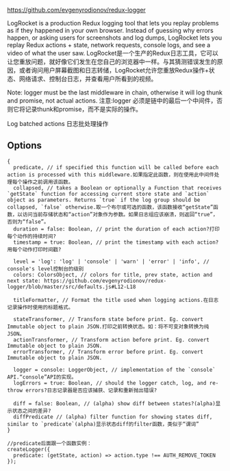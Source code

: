 https://github.com/evgenyrodionov/redux-logger

LogRocket is a production Redux logging tool that lets you replay problems as if they happened in your own browser. Instead of guessing why errors happen, or asking users for screenshots and log dumps, LogRocket lets you replay Redux actions + state, network requests, console logs, and see a video of what the user saw.
LogRocket是一个生产的Redux日志工具，它可以让您重放问题，就好像它们发生在您自己的浏览器中一样。与其猜测错误发生的原因，或者询问用户屏幕截图和日志转储，LogRocket允许您重放Redux操作+状态、网络请求、控制台日志，并查看用户所看到的视频。

Note: logger must be the last middleware in chain, otherwise it will log thunk and promise, not actual actions.
注意:logger 必须是链中的最后一个中间件，否则它将记录thunk和promise，而不是实际的操作。

Log batched actions 日志批处理操作

## Options
```
{
  predicate, // if specified this function will be called before each action is processed with this middleware.如果指定此函数，则在使用此中间件处理每个操作之前调用该函数。
  collapsed, // takes a Boolean or optionally a Function that receives `getState` function for accessing current store state and `action` object as parameters. Returns `true` if the log group should be collapsed, `false` otherwise.取一个布尔或可选的函数，该函数接收“getState”函数，以访问当前存储状态和“action”对象作为参数。如果日志组应该崩溃，则返回“true”，否则为“false”。
  duration = false: Boolean, // print the duration of each action?打印每个动作的持续时间?
  timestamp = true: Boolean, // print the timestamp with each action?用每个动作打印时间戳?

  level = 'log': 'log' | 'console' | 'warn' | 'error' | 'info', // console's level控制台的级别
  colors: ColorsObject, // colors for title, prev state, action and next state: https://github.com/evgenyrodionov/redux-logger/blob/master/src/defaults.js#L12-L18

  titleFormatter, // Format the title used when logging actions.在日志记录操作时使用的标题格式。

  stateTransformer, // Transform state before print. Eg. convert Immutable object to plain JSON.打印之前转换状态。如：将不可变对象转换为纯JSON。
  actionTransformer, // Transform action before print. Eg. convert Immutable object to plain JSON.
  errorTransformer, // Transform error before print. Eg. convert Immutable object to plain JSON.

  logger = console: LoggerObject, // implementation of the `console` API.“console”API的实现。
  logErrors = true: Boolean, // should the logger catch, log, and re-throw errors?日志记录器是否应该捕获、记录和重新抛出错误?

  diff = false: Boolean, // (alpha) show diff between states?(alpha)显示状态之间的差异?
  diffPredicate // (alpha) filter function for showing states diff, similar to `predicate`(alpha)显示状态diff的filter函数，类似于“谓词”
}
```

```
//predicate后面跟一个函数实例：
createLogger({
  predicate: (getState, action) => action.type !== AUTH_REMOVE_TOKEN
});
```